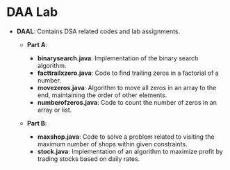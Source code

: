 # DAA Lab

- **DAAL**: Contains DSA related codes and lab assignments.
  - **Part A**:
    - **binarysearch.java**: Implementation of the binary search algorithm.
    - **facttrailxzero.java**: Code to find trailing zeros in a factorial of a number.
    - **movezeros.java**: Algorithm to move all zeros in an array to the end, maintaining the order of other elements.
    - **numberofzeros.java**: Code to count the number of zeros in an array or list.
  
  - **Part B**:
    - **maxshop.java**: Code to solve a problem related to visiting the maximum number of shops within given constraints.
    - **stock.java**: Implementation of an algorithm to maximize profit by trading stocks based on daily rates.
